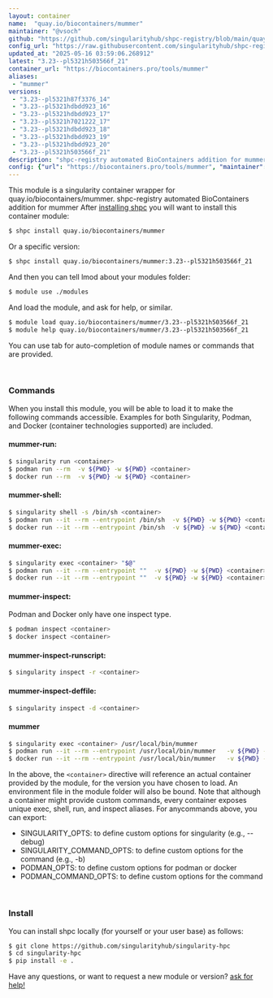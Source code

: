 ```yaml
---
layout: container
name:  "quay.io/biocontainers/mummer"
maintainer: "@vsoch"
github: "https://github.com/singularityhub/shpc-registry/blob/main/quay.io/biocontainers/mummer/container.yaml"
config_url: "https://raw.githubusercontent.com/singularityhub/shpc-registry/main/quay.io/biocontainers/mummer/container.yaml"
updated_at: "2025-05-16 03:59:06.268912"
latest: "3.23--pl5321h503566f_21"
container_url: "https://biocontainers.pro/tools/mummer"
aliases:
 - "mummer"
versions:
 - "3.23--pl5321h87f3376_14"
 - "3.23--pl5321hdbdd923_16"
 - "3.23--pl5321hdbdd923_17"
 - "3.23--pl5321h7021222_17"
 - "3.23--pl5321hdbdd923_18"
 - "3.23--pl5321hdbdd923_19"
 - "3.23--pl5321hdbdd923_20"
 - "3.23--pl5321h503566f_21"
description: "shpc-registry automated BioContainers addition for mummer"
config: {"url": "https://biocontainers.pro/tools/mummer", "maintainer": "@vsoch", "description": "shpc-registry automated BioContainers addition for mummer", "latest": {"3.23--pl5321h503566f_21": "sha256:59b95d75b6ca5f3ae2d18a4b76003baefa2772585bb89511d5d8f1ab64f5d8cd"}, "tags": {"3.23--pl5321h87f3376_14": "sha256:7e8794c0f90afcca59db2b8d4be8c769b463ef7f3dc6d3f70970eae5c36ccf3f", "3.23--pl5321hdbdd923_16": "sha256:6cc30f4cd6e23263532cd62400b12e4a740b1386d76ac4d6a39a40dcd54211b6", "3.23--pl5321hdbdd923_17": "sha256:4c143caa2358ece952dc2e5c0f5151e6bf95554007d68654890317e14bc5e213", "3.23--pl5321h7021222_17": "sha256:669733941f56fc76229d82d6aa8a9d6b74c1e2f4dc9467e5e8b84b506da27330", "3.23--pl5321hdbdd923_18": "sha256:7fa8a44740a5818cbd89aa6e04f58387fb85c50fa5b23d87f6f91304d5eded47", "3.23--pl5321hdbdd923_19": "sha256:9d0f088b8374f2d557dc43939d337d4c7c48f9b9aab70d397ee059a716a7e873", "3.23--pl5321hdbdd923_20": "sha256:67c09a1869f18e49fe9b3ff999b32881c1d93cab23d08e713f2446f0b43ec167", "3.23--pl5321h503566f_21": "sha256:59b95d75b6ca5f3ae2d18a4b76003baefa2772585bb89511d5d8f1ab64f5d8cd"}, "docker": "quay.io/biocontainers/mummer", "aliases": {"mummer": "/usr/local/bin/mummer"}}
---
```


This module is a singularity container wrapper for quay.io/biocontainers/mummer.
shpc-registry automated BioContainers addition for mummer
After [installing shpc](#install) you will want to install this container module:


```bash
$ shpc install quay.io/biocontainers/mummer
```

Or a specific version:

```bash
$ shpc install quay.io/biocontainers/mummer:3.23--pl5321h503566f_21
```

And then you can tell lmod about your modules folder:

```bash
$ module use ./modules
```

And load the module, and ask for help, or similar.

```bash
$ module load quay.io/biocontainers/mummer/3.23--pl5321h503566f_21
$ module help quay.io/biocontainers/mummer/3.23--pl5321h503566f_21
```

You can use tab for auto-completion of module names or commands that are provided.

<br>

### Commands

When you install this module, you will be able to load it to make the following commands accessible.
Examples for both Singularity, Podman, and Docker (container technologies supported) are included.

#### mummer-run:

```bash
$ singularity run <container>
$ podman run --rm  -v ${PWD} -w ${PWD} <container>
$ docker run --rm  -v ${PWD} -w ${PWD} <container>
```

#### mummer-shell:

```bash
$ singularity shell -s /bin/sh <container>
$ podman run --it --rm --entrypoint /bin/sh  -v ${PWD} -w ${PWD} <container>
$ docker run --it --rm --entrypoint /bin/sh  -v ${PWD} -w ${PWD} <container>
```

#### mummer-exec:

```bash
$ singularity exec <container> "$@"
$ podman run --it --rm --entrypoint ""  -v ${PWD} -w ${PWD} <container> "$@"
$ docker run --it --rm --entrypoint ""  -v ${PWD} -w ${PWD} <container> "$@"
```

#### mummer-inspect:

Podman and Docker only have one inspect type.

```bash
$ podman inspect <container>
$ docker inspect <container>
```

#### mummer-inspect-runscript:

```bash
$ singularity inspect -r <container>
```

#### mummer-inspect-deffile:

```bash
$ singularity inspect -d <container>
```


#### mummer

```bash
$ singularity exec <container> /usr/local/bin/mummer
$ podman run --it --rm --entrypoint /usr/local/bin/mummer   -v ${PWD} -w ${PWD} <container> -c " $@"
$ docker run --it --rm --entrypoint /usr/local/bin/mummer   -v ${PWD} -w ${PWD} <container> -c " $@"
```



In the above, the `<container>` directive will reference an actual container provided
by the module, for the version you have chosen to load. An environment file in the
module folder will also be bound. Note that although a container
might provide custom commands, every container exposes unique exec, shell, run, and
inspect aliases. For anycommands above, you can export:

 - SINGULARITY_OPTS: to define custom options for singularity (e.g., --debug)
 - SINGULARITY_COMMAND_OPTS: to define custom options for the command (e.g., -b)
 - PODMAN_OPTS: to define custom options for podman or docker
 - PODMAN_COMMAND_OPTS: to define custom options for the command

<br>

### Install

You can install shpc locally (for yourself or your user base) as follows:

```bash
$ git clone https://github.com/singularityhub/singularity-hpc
$ cd singularity-hpc
$ pip install -e .
```

Have any questions, or want to request a new module or version? [ask for help!](https://github.com/singularityhub/singularity-hpc/issues)